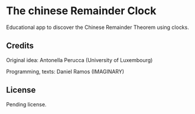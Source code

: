# The chinese Remainder Clock
Educational app to discover the Chinese Remainder Theorem using clocks.

## Credits
Original idea: Antonella Perucca (University of Luxembourg)

Programming, texts: Daniel Ramos (IMAGINARY)


## License
Pending license.
